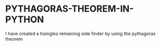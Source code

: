 # PYTHAGORAS-THEOREM-IN-PYTHON
I have created a traingles remaining side finder by using the pythagoras theorem
